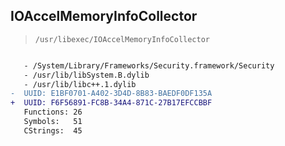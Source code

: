 ## IOAccelMemoryInfoCollector

> `/usr/libexec/IOAccelMemoryInfoCollector`

```diff

   - /System/Library/Frameworks/Security.framework/Security
   - /usr/lib/libSystem.B.dylib
   - /usr/lib/libc++.1.dylib
-  UUID: E1BF0701-A402-3D4D-8B83-BAEDF0DF135A
+  UUID: F6F56891-FC8B-34A4-871C-27B17EFCCBBF
   Functions: 26
   Symbols:   51
   CStrings:  45

```
